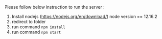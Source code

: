 Please follow below instruction to run the server :
1. Install nodejs (https://nodejs.org/en/download/) node version == 12.16.2
2. redirect to folder
3. run command ```npm install```
4. run command ```npm start```